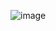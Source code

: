 ![image](https://github.com/GabrielFerreira16/BD-info-P4/assets/125198395/6fe28400-8a73-44a5-b217-5d5279f346fe)


